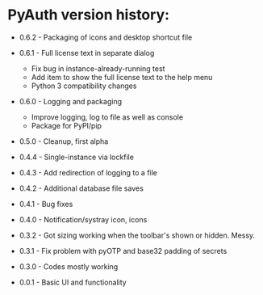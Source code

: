 # PyAuth version history:

* 0.6.2 - Packaging of icons and desktop shortcut  file

* 0.6.1 - Full license text in separate dialog
  - Fix bug in instance-already-running test
  - Add item to show the full license text to the help menu
  - Python 3 compatibility changes

* 0.6.0 - Logging and packaging
  - Improve logging, log to file as well as console
  - Package for PyPI/pip

* 0.5.0 - Cleanup, first alpha

* 0.4.4 - Single-instance via lockfile

* 0.4.3 - Add redirection of logging to a file

* 0.4.2 - Additional database file saves

* 0.4.1 - Bug fixes

* 0.4.0 - Notification/systray icon, icons

* 0.3.2 - Got sizing working when the toolbar's shown or hidden. Messy.

* 0.3.1 - Fix problem with pyOTP and base32 padding of secrets

* 0.3.0 - Codes mostly working

* 0.0.1 - Basic UI and functionality

